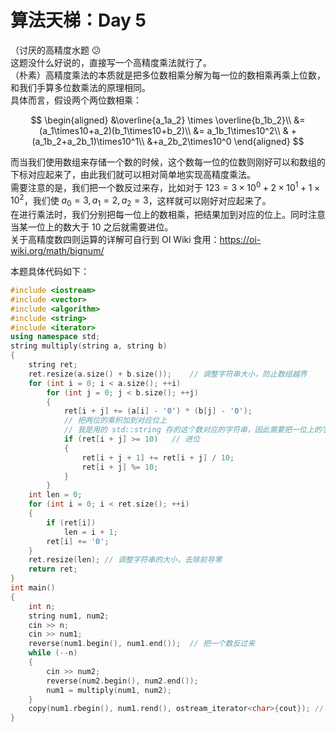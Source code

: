 # 算法天梯：Day 5

（讨厌的高精度水题 😕  
这题没什么好说的，直接写一个高精度乘法就行了。  
（朴素）高精度乘法的本质就是把多位数相乘分解为每一位的数相乘再乘上位数，和我们手算多位数乘法的原理相同。  
具体而言，假设两个两位数相乘：

$$
\begin{aligned}
&\overline{a_1a_2} \times \overline{b_1b_2}\\
&= (a_1\times10+a_2)(b_1\times10+b_2)\\
&= a_1b_1\times10^2\\
& + (a_1b_2+a_2b_1)\times10^1\\
&+a_2b_2\times10^0
\end{aligned}
$$

而当我们使用数组来存储一个数的时候，这个数每一位的位数则刚好可以和数组的下标对应起来了，由此我们就可以相对简单地实现高精度乘法。  
需要注意的是，我们把一个数反过来存，比如对于 $123=3\times10^0+2\times10^1+1\times10^2$，我们使 $a_0=3, a_1=2, a_2=3$，这样就可以刚好对应起来了。  
在进行乘法时，我们分别把每一位上的数相乘，把结果加到对应的位上。同时注意当某一位上的数大于 $10$ 之后就需要进位。  
关于高精度数四则运算的详解可自行到 OI Wiki 食用：<https://oi-wiki.org/math/bignum/>

本题具体代码如下：

```c++
#include <iostream>
#include <vector>
#include <algorithm>
#include <string>
#include <iterator>
using namespace std;
string multiply(string a, string b)
{
    string ret;
    ret.resize(a.size() + b.size());    // 调整字符串大小，防止数组越界
    for (int i = 0; i < a.size(); ++i)
        for (int j = 0; j < b.size(); ++j)
        {
            ret[i + j] += (a[i] - '0') * (b[j] - '0');
            // 把两位的乘积加到对应位上
            // 我是用的 std::string 存的这个数对应的字符串，因此需要把一位上的字符减去 '0' 得到对应的数
            if (ret[i + j] >= 10)   // 进位
            {
                ret[i + j + 1] += ret[i + j] / 10;
                ret[i + j] %= 10;
            }
        }
    int len = 0;
    for (int i = 0; i < ret.size(); ++i)
    {
        if (ret[i])
            len = i + 1;
        ret[i] += '0';
    }
    ret.resize(len); // 调整字符串的大小，去除前导零
    return ret;
}
int main()
{
    int n;
    string num1, num2;
    cin >> n;
    cin >> num1;
    reverse(num1.begin(), num1.end());  // 把一个数反过来
    while (--n)
    {
        cin >> num2;
        reverse(num2.begin(), num2.end());
        num1 = multiply(num1, num2);
    }
    copy(num1.rbegin(), num1.rend(), ostream_iterator<char>{cout}); // 输出最后结果
}

```
